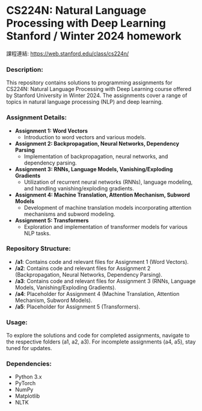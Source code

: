 # CS224N: Natural Language Processing with Deep Learning Stanford / Winter 2024 homework

課程連結: https://web.stanford.edu/class/cs224n/

### Description:
This repository contains solutions to programming assignments for CS224N: Natural Language Processing with Deep Learning course offered by Stanford University in Winter 2024. The assignments cover a range of topics in natural language processing (NLP) and deep learning.

### Assignment Details:
- **Assignment 1: Word Vectors**
  - Introduction to word vectors and various models.
- **Assignment 2: Backpropagation, Neural Networks, Dependency Parsing**
  - Implementation of backpropagation, neural networks, and dependency parsing.
- **Assignment 3: RNNs, Language Models, Vanishing/Exploding Gradients**
  - Utilization of recurrent neural networks (RNNs), language modeling, and handling vanishing/exploding gradients.
- **Assignment 4: Machine Translation, Attention Mechanism, Subword Models**
  - Development of machine translation models incorporating attention mechanisms and subword modeling.
- **Assignment 5: Transformers**
  - Exploration and implementation of transformer models for various NLP tasks.

### Repository Structure:
- **/a1**: Contains code and relevant files for Assignment 1 (Word Vectors).
- **/a2**: Contains code and relevant files for Assignment 2 (Backpropagation, Neural Networks, Dependency Parsing).
- **/a3**: Contains code and relevant files for Assignment 3 (RNNs, Language Models, Vanishing/Exploding Gradients).
- **/a4**: Placeholder for Assignment 4 (Machine Translation, Attention Mechanism, Subword Models).
- **/a5**: Placeholder for Assignment 5 (Transformers).

### Usage:
To explore the solutions and code for completed assignments, navigate to the respective folders (a1, a2, a3). For incomplete assignments (a4, a5), stay tuned for updates.

### Dependencies:
- Python 3.x
- PyTorch
- NumPy
- Matplotlib
- NLTK
